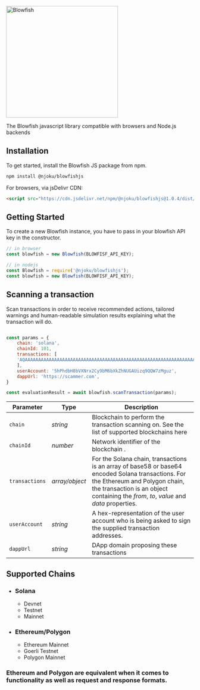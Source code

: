 <p>
<img title="Blowfish" src= "https://res.cloudinary.com/njokuscript/image/upload/v1671695941/blowfish_x9tug4.svg" width="300px"/>
</p>


The Blowfish javascript library compatible with browsers and Node.js backends


## Installation

To get started, install the Blowfish JS package from npm.

```sh
npm install @njoku/blowfishjs
```
For browsers, via jsDelivr CDN:

```html
<script src="https://cdn.jsdelivr.net/npm/@njoku/blowfishjs@1.0.4/dist/index.bundle.min.js"></script>
```

## Getting Started

To create a new Blowfish instance, you have to pass in your blowfish API key in the constructor.

```js
// in browser
const blowfish = new Blowfish(BLOWFISF_API_KEY);

// in nodejs
const Blowfish = require('@njoku/blowfishjs');
const blowfish = new Blowfish(BLOWFISF_API_KEY);
```

## Scanning a transaction
Scan transactions in order to receive recommended actions, tailored warnings and human-readable simulation results explaining what the transaction will do.

```js

const params = {
    chain: 'solana',
    chainId: 101,
    transactions: [
    'AQAAAAAAAAAAAAAAAAAAAAAAAAAAAAAAAAAAAAAAAAAAAAAAAAAAAAAAAAAAAAAAAAAAAAAAAAAAAAAAAAAAAAABAAIFRcely+GNw4HsXvDZ2vi8ZHSvnfYAbuGTK5XjxGyUJ60JrJ+YHtCWDBeA0FSzvcigxpHxRg4haKu4qFquf9nwtxDLqeLGT1Y9D3jvRn8BJWyEq8LHFGZpD+vfskCcD4EGAAAAAAAAAAAAAAAAAAAAAAAAAAAAAAAAAAAAAAAAAAAGp9UXGSxWjuCKhF9z0peIzwNcMUWyGrNE2AYuqUAAAD1D6qTjIhI3IvLaoY+jcKrCp7I8+Di2XK6tV2y4c2liAgMDAgQABAQAAAADAgABDAIAAAAA4fUFAAAAAA==',
    ],
    userAccount: '5hPhdbH8bVXNrx2Cy9bM6bXkZhNUGAUizq9QQW7zMguz',
    dappUrl: 'https://scammer.com',
}

const evaluationResult = await blowfish.scanTransaction(params);

```

| **Parameter** | **Type**        | **Description**                                                                                                                                                                |
| ------------- | --------------- | ------------------------------------------------------------------------------------------------------------------------------------------------------------------------------ |
| `chain`    | *string* | Blockchain to perform the transaction scanning on. See the list of supported blockchains here  |
| `chainId`      | *number*  | Network identifier of the blockchain .                                                                                      |
| `transactions`   | *array/object*       | For the Solana chain, transactions is an array of base58 or base64 encoded Solana transactions. For the Ethereum and Polygon chain, the transaction is an object containing the *from*, *to*, *value* and *data* properties. |
| `userAccount`        | *string*       | A hex-representation of the user account who is being asked to sign the supplied transaction addresses.      |
| `dappUrl`       | *string* | DApp domain proposing these transactions |

## Supported Chains
* ### Solana
    * Devnet
    * Testnet
    * Mainnet

* ### Ethereum/Polygon
  - Ethereum Mainnet
  - Goerli Testnet
  - Polygon Mainnet

### Ethereum and Polygon are equivalent when it comes to functionality as well as request and response formats.


